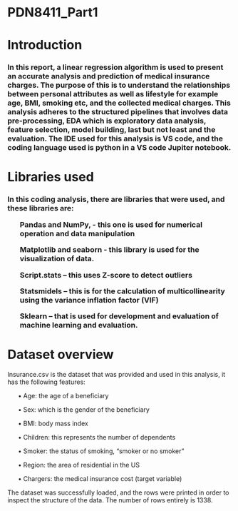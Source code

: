 # PDN8411_Part1
<h1>Introduction</h1>

<p><h3> In this report, a linear regression algorithm is used to present an accurate analysis and prediction of medical insurance charges.  The purpose of this is to understand the relationships between personal attributes as well as lifestyle for example age, BMI, smoking etc, and the collected medical charges.  This analysis adheres to the structured pipelines that involves data pre-processing, EDA which is exploratory data analysis, feature selection, model building, last but not least and the evaluation. The IDE used for this analysis is VS code, and the coding language used is python in a VS code Jupiter notebook.   </h3></p>

<h1>Libraries used</h1>

<p><h3>In this coding analysis, there are libraries that were used, and these libraries are:
<ol>Pandas and NumPy, - this one is used for numerical operation and data manipulation </ol>
<ol>Matplotlib and seaborn - this library is used for the visualization of data. </ol>
<ol>	Script.stats – this uses Z-score to detect outliers </ol>
<ol>Statsmidels – this is for the calculation of multicollinearity using the variance inflation factor (VIF)</ol>
<ol>Sklearn – that is used for development and evaluation of machine learning and evaluation. </ol>  </h3></p>

<h1>Dataset overview </h1>  

<p>Insurance.csv is the dataset that was provided and used in this analysis, it has the following features:
<ol>•	Age: the age of a beneficiary </ol>
<ol>•	Sex: which is the gender of the beneficiary </ol>
<ol>•	BMI: body mass index </ol>
<ol>•	Children: this represents the number of dependents </ol>
<ol>•	Smoker: the status of smoking, “smoker or no smoker”</ol>
<ol>•	Region: the area of residential in the US</ol>
<ol>•	Chargers: the medical insurance cost (target variable)</ol>
The dataset was successfully loaded, and the rows were printed in order to inspect the structure of the data. The number of rows entirely is 1338. 
</p>

